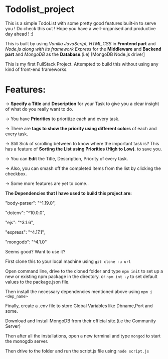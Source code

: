 # Todolist_project
This is a simple TodoList with some pretty good features built-in to serve you ! Do check this out ! Hope you have a well-organised and productive day ahead ! :) 

This is built by using _Vanilla JavaScript, HTML,CSS_ in **Frontend part** and _Node.js along with its framework_ _Express_ for the **Middleware** and **Backend part** and 
_MongoDB_ as the **Database**.(i.e) [MongoDB Node.js driver]

This is my first FullStack Project. 
Attempted to build this without using any kind of front-end frameworks.

# Features:

-> **Specify a Title** and **Description** for your Task to give you a clear insight of what do you really want to do.

-> You have **Priorities** to prioritize each and every task.

-> There are **tags to show the priority using different colors** of each and every task.

-> Still Sick of scrolling between to know where the important task is? This has a feature of **Sorting the List using Priorities (High to Low)**. to save you.

-> You can **Edit** the Title, Description, Priority of every task.

-> Also, you can smash off the completed items from the list by clicking the checkbox.

-> Some more features are yet to come..


**The Dependencies that I have used to build this project are:**

"body-parser": "^1.19.0",

"dotenv": "^10.0.0",

 "ejs": "^3.1.6",
 
 "express": "^4.17.1",
 
 "mongodb": "^4.1.0"
 
Seems good? Want to use it?

First clone this to your local machine using ```git clone -u url```

Open command line, drive to the cloned folder and type ```npm init``` to set up a new or existing npm package in the directory. or ```npm int -y``` to set default values to the package.json file.

Then install the necessary dependencies mentioned above using ```npm i <dep_name>```

Finally, create a .env file to store Global Variables like Dbname,Port and some.

Download and Install MongoDB  from their official site.(i.e the Community Server)

Then after all the installations, open a new terminal and type ```mongod``` to start the monogdb server.

Then drive to the folder and run the script.js file using ```node script.js```

